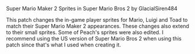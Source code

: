 Super Mario Maker 2 Sprites in Super Mario Bros 2 by GlacialSiren484

This patch changes the in-game player sprites for Mario, Luigi and Toad to match their Super Mario Maker 2 appearances. These changes also extend to their small sprites. Some of Peach's sprites were also edited. 
I recommend using the US version of Super Mario Bros 2 when using this patch since that's what I used when creating it.
